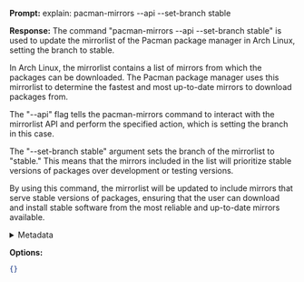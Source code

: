 **Prompt:**
explain: pacman-mirrors --api --set-branch stable 

**Response:**
The command "pacman-mirrors --api --set-branch stable" is used to update the mirrorlist of the Pacman package manager in Arch Linux, setting the branch to stable.

In Arch Linux, the mirrorlist contains a list of mirrors from which the packages can be downloaded. The Pacman package manager uses this mirrorlist to determine the fastest and most up-to-date mirrors to download packages from.

The "--api" flag tells the pacman-mirrors command to interact with the mirrorlist API and perform the specified action, which is setting the branch in this case.

The "--set-branch stable" argument sets the branch of the mirrorlist to "stable." This means that the mirrors included in the list will prioritize stable versions of packages over development or testing versions.

By using this command, the mirrorlist will be updated to include mirrors that serve stable versions of packages, ensuring that the user can download and install stable software from the most reliable and up-to-date mirrors available.

<details><summary>Metadata</summary>

- Duration: 6346 ms
- Datetime: 2023-08-13T18:45:46.968849
- Model: gpt-3.5-turbo-0613

</details>

**Options:**
```json
{}
```

